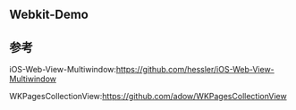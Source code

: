 Webkit-Demo
------------

## 参考
iOS-Web-View-Multiwindow:https://github.com/hessler/iOS-Web-View-Multiwindow

WKPagesCollectionView:https://github.com/adow/WKPagesCollectionView
